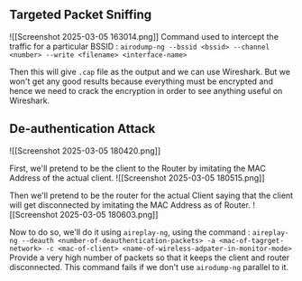 
## Targeted Packet Sniffing

![[Screenshot 2025-03-05 163014.png]]
Command used to intercept the traffic for a particular BSSID : `airodump-ng --bssid <bssid> --channel <number> --write <filename> <interface-name>`

Then this will give `.cap` file as the output and we can use Wireshark. But we won't get any good results because everything must be encrypted and hence we need to crack the encryption in order to see anything useful on Wireshark.

## De-authentication Attack

![[Screenshot 2025-03-05 180420.png]]

First, we'll pretend to be the client to the Router by imitating the MAC Address of the actual client.
![[Screenshot 2025-03-05 180515.png]]

Then we'll pretend to be the router for the actual Client saying that the client will get disconnected by imitating the MAC Address as of Router.
![[Screenshot 2025-03-05 180603.png]]


Now to do so, we'll do it using `aireplay-ng`, using the command : `aireplay-ng --deauth <number-of-deauthentication-packets> -a <mac-of-tagrget-network> -c <mac-of-client> <name-of-wireless-adpater-in-monitor-mode>`
Provide a very high number of packets so that it keeps the client and router disconnected. This command fails if we don't use `airodump-ng` parallel to it.





